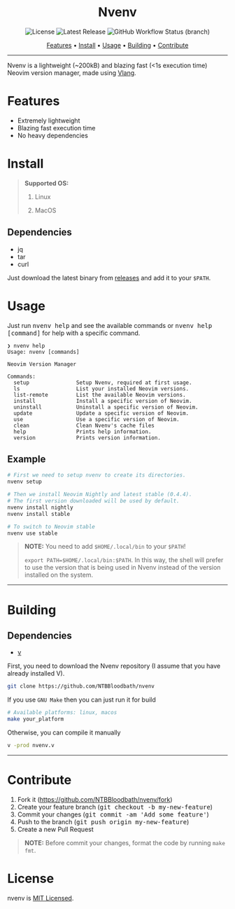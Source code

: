 <div align="center">

# Nvenv

![License](https://img.shields.io/github/license/NTBBloodbath/nvenv?color=3DA639&logo=open-source-initiative&logoColor=3DA639&style=for-the-badge)
![Latest Release](https://img.shields.io/github/v/release/NTBBloodbath/nvenv?include_prereleases&color=9FEF00&logo=hack-the-box&style=for-the-badge)
![GitHub Workflow Status (branch)](https://img.shields.io/github/workflow/status/NTBBloodbath/nvenv/build/main?logo=github&style=for-the-badge)

[Features](#features) • [Install](#install) • [Usage](#usage) • [Building](#building) • [Contribute](#contribute)

</div>

---

Nvenv is a lightweight (~200kB) and blazing fast (<1s execution time) Neovim
version manager, made using [Vlang](https://github.com/vlang/v).

# Features

- Extremely lightweight
- Blazing fast execution time
- No heavy dependencies

# Install

> **Supported OS:**
>
> 1. Linux
>
> 2. MacOS

## Dependencies

- jq
- tar
- curl

Just download the latest binary from [releases](https://github.com/NTBBloodbath/nvenv/releases)
and add it to your `$PATH`.

# Usage
Just run <kbd>nvenv help</kbd> and see the available commands
or <kbd>nvenv help [command]</kbd> for help with a specific command.

```
❯ nvenv help
Usage: nvenv [commands]

Neovim Version Manager

Commands:
  setup               Setup Nvenv, required at first usage.
  ls                  List your installed Neovim versions.
  list-remote         List the available Neovim versions.
  install             Install a specific version of Neovim.
  uninstall           Uninstall a specific version of Neovim.
  update              Update a specific version of Neovim.
  use                 Use a specific version of Neovim.
  clean               Clean Nvenv's cache files
  help                Prints help information.
  version             Prints version information.
```

## Example

```sh
# First we need to setup nvenv to create its directories.
nvenv setup

# Then we install Neovim Nightly and latest stable (0.4.4).
# The first version downloaded will be used by default.
nvenv install nightly
nvenv install stable

# To switch to Neovim stable
nvenv use stable
```

> **NOTE:** You need to add `$HOME/.local/bin` to your `$PATH`!
>
> `export PATH=$HOME/.local/bin:$PATH`. In this way, the shell will prefer to use
> the version that is being used in Nvenv instead of the version installed on the system.

---

# Building

## Dependencies

- [v](https://github.com/vlang/v#installing-v-from-source)

First, you need to download the Nvenv repository
(I assume that you have already installed V).

```sh
git clone https://github.com/NTBBloodbath/nvenv
```

If you use `GNU Make` then you can just run it for build

```sh
# Available platforms: linux, macos
make your_platform
```

Otherwise, you can compile it manually

```sh
v -prod nvenv.v
```

---

# Contribute

1. Fork it (https://github.com/NTBBloodbath/nvenv/fork)
2. Create your feature branch (<kbd>git checkout -b my-new-feature</kbd>)
3. Commit your changes (<kbd>git commit -am 'Add some feature'</kbd>)
4. Push to the branch (<kbd>git push origin my-new-feature</kbd>)
5. Create a new Pull Request

> **NOTE:** Before commit your changes, format the code by running `make fmt`.

# License

nvenv is [MIT Licensed](./LICENSE).
